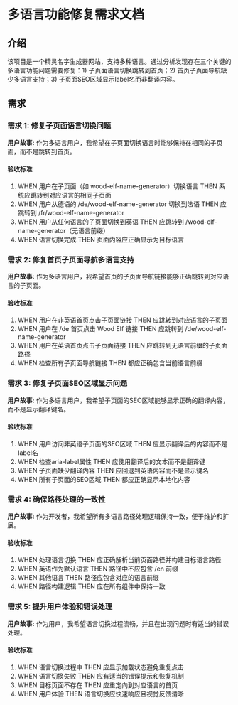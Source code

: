 # 多语言功能修复需求文档

## 介绍

该项目是一个精灵名字生成器网站，支持多种语言。通过分析发现存在三个关键的多语言功能问题需要修复：1) 子页面语言切换跳转到首页；2) 首页子页面导航缺少多语言支持；3) 子页面SEO区域显示label名而非翻译内容。

## 需求

### 需求 1: 修复子页面语言切换问题

**用户故事:** 作为多语言用户，我希望在子页面切换语言时能够保持在相同的子页面，而不是跳转到首页。

#### 验收标准

1. WHEN 用户在子页面（如 wood-elf-name-generator）切换语言 THEN 系统应跳转到对应语言的相同子页面
2. WHEN 用户从德语的 /de/wood-elf-name-generator 切换到法语 THEN 应跳转到 /fr/wood-elf-name-generator
3. WHEN 用户从任何语言的子页面切换到英语 THEN 应跳转到 /wood-elf-name-generator（无语言前缀）
4. WHEN 语言切换完成 THEN 页面内容应正确显示为目标语言

### 需求 2: 修复首页子页面导航多语言支持

**用户故事:** 作为多语言用户，我希望首页的子页面导航链接能够正确跳转到对应语言的子页面。

#### 验收标准

1. WHEN 用户在非英语首页点击子页面链接 THEN 应跳转到对应语言的子页面
2. WHEN 用户在 /de 首页点击 Wood Elf 链接 THEN 应跳转到 /de/wood-elf-name-generator
3. WHEN 用户在英语首页点击子页面链接 THEN 应跳转到无语言前缀的子页面路径
4. WHEN 检查所有子页面导航链接 THEN 都应正确包含当前语言前缀

### 需求 3: 修复子页面SEO区域显示问题

**用户故事:** 作为多语言用户，我希望子页面的SEO区域能够显示正确的翻译内容，而不是显示翻译键名。

#### 验收标准

1. WHEN 用户访问非英语子页面的SEO区域 THEN 应显示翻译后的内容而不是label名
2. WHEN 检查aria-label属性 THEN 应使用翻译后的文本而不是翻译键
3. WHEN 子页面缺少翻译内容 THEN 应回退到英语内容而不是显示键名
4. WHEN 所有子页面的SEO区域 THEN 都应正确显示本地化内容

### 需求 4: 确保路径处理的一致性

**用户故事:** 作为开发者，我希望所有多语言路径处理逻辑保持一致，便于维护和扩展。

#### 验收标准

1. WHEN 处理语言切换 THEN 应正确解析当前页面路径并构建目标语言路径
2. WHEN 英语作为默认语言 THEN 路径中不应包含 /en 前缀
3. WHEN 其他语言 THEN 路径应包含对应的语言前缀
4. WHEN 路径构建逻辑 THEN 应在所有组件中保持一致

### 需求 5: 提升用户体验和错误处理

**用户故事:** 作为用户，我希望语言切换过程流畅，并且在出现问题时有适当的错误处理。

#### 验收标准

1. WHEN 语言切换过程中 THEN 应显示加载状态避免重复点击
2. WHEN 语言切换失败 THEN 应有适当的错误提示和恢复机制
3. WHEN 目标页面不存在 THEN 应重定向到对应语言的首页
4. WHEN 用户体验 THEN 语言切换应快速响应且视觉反馈清晰